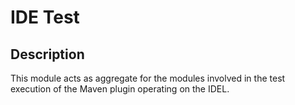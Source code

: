# IDE Test

## Description
This module acts as aggregate for the modules involved in the test execution of the Maven plugin operating on the IDEL.